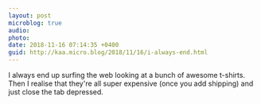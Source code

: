 ```yaml
---
layout: post
microblog: true
audio: 
photo: 
date: 2018-11-16 07:14:35 +0400
guid: http://kaa.micro.blog/2018/11/16/i-always-end.html
---
```

I always end up surfing the web looking at a bunch of awesome t-shirts. Then I realise that they're all super expensive (once you add shipping) and just close the tab depressed.
